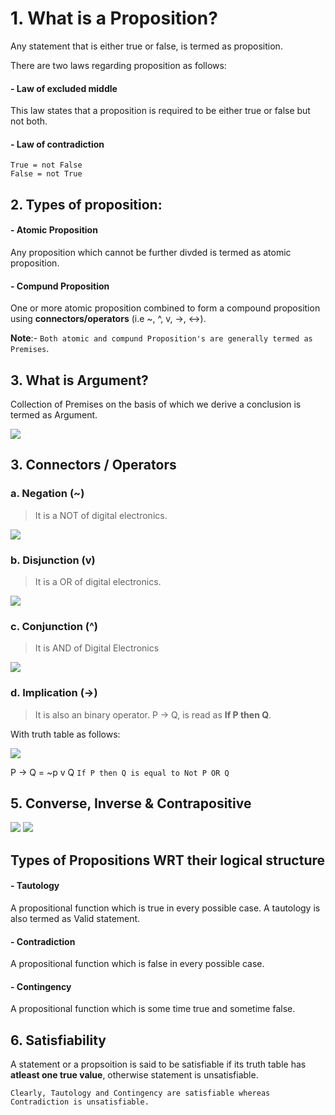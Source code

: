 # 1. What is a Proposition?
Any statement that is either true or false, is termed as proposition.

There are two laws regarding proposition as follows:
#### - Law of excluded middle
This law states that a proposition is required to be either true or false but not both.

#### - Law of contradiction
```
True = not False
False = not True
```

## 2. Types of proposition:

#### - Atomic Proposition
Any proposition which cannot be further divded is termed as atomic proposition.

#### - Compund Proposition
One or more atomic proposition combined to form a compound proposition using **connectors/operators** (i.e ~, ^, v, ->, <->).

**Note**:- `Both atomic and compund Proposition's are generally termed as Premises`.

## 3. What is Argument?
Collection of Premises on the basis of which we derive a conclusion is termed as Argument.

![](/Images/argurement_discrete.png)

## 3. Connectors / Operators

### a. Negation (~)
>It is a NOT of digital electronics.

![](Images/negation_discrete.png)

### b. Disjunction (v)
>It is a OR of digital electronics.

![](/Images/disjuction_discrete.png)

### c. Conjunction (^)
>It is AND of Digital Electronics

![](/Images/conjuction_discrete.png)

### d. Implication (->)
>It is also an binary operator. P -> Q, is read as **If P then Q**.

With truth table as follows:

![](/Images/implication_discrete.png)

P -> Q = ~p v Q ``If P then Q is equal to Not P OR Q``

## 5. Converse, Inverse & Contrapositive
![](/Images/cic_discrete.png)
![](/Images/cic_2_discrete.png)

## Types of Propositions WRT their logical structure
#### - Tautology
A propositional function which is true in every possible case. A tautology is also termed as Valid statement.

#### - Contradiction
A propositional function which is false in every possible case.

#### - Contingency
A propositional function which is some time true and sometime false.

## 6. Satisfiability
A statement or a propsoition is said to be satisfiable if its truth table has **atleast one true value**, otherwise statement is unsatisfiable.

`Clearly, Tautology and Contingency are satisfiable whereas Contradiction is unsatisfiable.`
